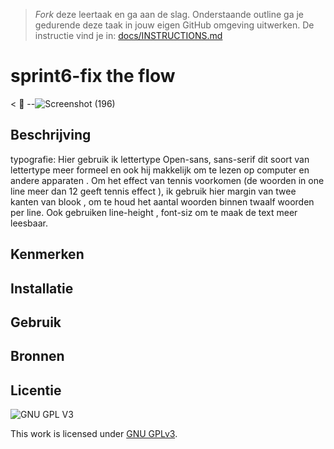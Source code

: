 > _Fork_ deze leertaak en ga aan de slag. Onderstaande outline ga je gedurende deze taak in jouw eigen GitHub omgeving uitwerken. De instructie vind je in: [docs/INSTRUCTIONS.md](docs/INSTRUCTIONS.md)

# sprint6-fix the flow


< 📸 --![Screenshot (196)](https://user-images.githubusercontent.com/90189815/151858233-1dfc53c4-ff32-4754-bfa8-0df4d58a69e3.png)
>
## Beschrijving
typografie:
Hier gebruik ik  lettertype Open-sans, sans-serif dit soort van lettertype meer formeel en ook hij makkelijk om te lezen op computer en andere apparaten  . 
Om het effect van tennis voorkomen (de woorden in one line meer dan 12 geeft tennis effect ), ik gebruik hier margin van twee kanten van blook , om te houd het aantal woorden binnen twaalf  woorden per line.
Ook gebruiken line-height , font-siz om te maak de text meer leesbaar. 



<!-- Voeg een link toe naar Github Pages 🌐-->

## Kenmerken
<!-- Bij Kenmerken staat welke technieken zijn gebruikt en hoe. Wat is de HTML structuur? Wat zijn de belangrijkste dingen in CSS? Wat is er met Javascript gedaan en hoe? Misschien heb je een framwork of library gebruikt? -->

## Installatie

## Gebruik

## Bronnen

## Licentie

![GNU GPL V3](https://www.gnu.org/graphics/gplv3-127x51.png)

This work is licensed under [GNU GPLv3](./LICENSE).
